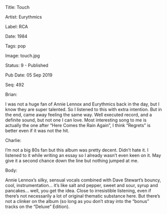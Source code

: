 Title:  Touch

Artist: Eurythmics

Label:  RCA

Date:   1984

Tags:   pop

Image:  touch.jpg

Status: 9 - Published

Pub Date: 05 Sep 2019

Seq:    492

Brian: 

I was not a huge fan of Annie Lennox and Eurythmics back in the day, but I know they are super talented. So I listened to this with extra intention. But in the end, came away feeling the same way. Well executed record, and a definite sound, but not one I can love. Most interesting song to me is actually the one after “Here Comes the Rain Again”, I think “Regrets” is better even if it was not the hit. 


Charlie: 

I’m not a big 80s fan but this album was pretty decent. Didn’t hate it. I listened to it while writing an essay so I already wasn’t even keen on it. May give it a second chance down the line but nothing jumped at me. 


Body: 

Annie Lennox’s silky, sensual vocals combined with Dave Stewart’s bouncy, cool, instrumentation… it’s like salt and pepper, sweet and sour, syrup and pancakes… well, you get the idea. Close to irresistible listening, even if there’s not necessarily a lot of original thematic substance here. But there’s not a clinker on the album (so long as you don’t stray into the “bonus” tracks on the “Deluxe” Edition). 

